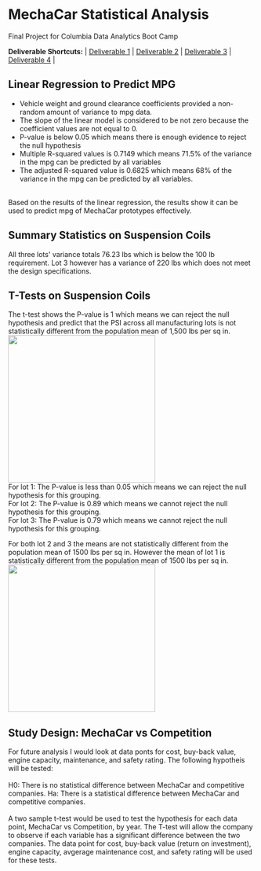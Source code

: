 # MechaCar Statistical Analysis

Final Project for Columbia Data Analytics Boot Camp

**Deliverable Shortcuts:**
| [Deliverable 1](https://github.com/jwc324/Pokemon_Machine_Learning/blob/main/README.md#segment-1) | [Deliverable 2](https://github.com/jwc324/Pokemon_Machine_Learning/blob/main/README.md#segment-2) | [Deliverable 3](https://github.com/jwc324/Pokemon_Machine_Learning/blob/main/README.md#segment-3) | [Deliverable 4](https://github.com/jwc324/Pokemon_Machine_Learning/blob/main/README.md#segment-4) |

## Linear Regression to Predict MPG
- Vehicle weight and ground clearance coefficients provided a non-random amount of variance to mpg data.
- The slope of the linear model is considered to be not zero because the coefficient values are not equal to 0.
- P-value is below 0.05 which means there is enough evidence to reject the null hypothesis
- Multiple R-squared values is 0.7149 which means 71.5% of the variance in the mpg can be predicted by all variables
- The adjusted R-squared value is 0.6825 which means 68% of the variance in the mpg can be predicted by all variables.<br>
<br>
Based on the results of the linear regression, the results show it can be used to predict mpg of MechaCar prototypes effectively.

## Summary Statistics on Suspension Coils
All three lots' variance totals 76.23 lbs which is below the 100 lb requirement. Lot 3 however has a variance of 220 lbs which does not meet the design specifications.

## T-Tests on Suspension Coils
The t-test shows the P-value is 1 which means we can reject the null hypothesis and predict that the PSI across all manufacturing lots is not statistically different from the population mean of 1,500 lbs per sq in.<br>
<img src="Resources/One_Sample_ttest.png" width=300>
<br>
For lot 1:
The P-value is less than 0.05 which means we can reject the null hypothesis for this grouping.<br>
For lot 2:
The P-value is 0.89 which means we cannot reject the null hypothesis for this grouping.<br>
For lot 3:
The P-value is 0.79 which means we cannot reject the null hypothesis for this grouping.<br>

For both lot 2 and 3 the means are not statistically different from the population mean of 1500 lbs per sq in. However the mean of lot 1 is statistically different from the population mean of 1500 lbs per sq in.
<br>
<img src="Resources/lots_ttest.png" width=300 length=400>
<br>
## Study Design: MechaCar vs Competition
For future analysis I would look at data ponts for cost, buy-back value, engine capacity, maintenance, and safety rating. The following hypotheis will be tested: <br>
<br>
H0: There is no statistical difference between MechaCar and competitive companies.
Ha: There is a statistical difference between MechaCar and competitive companies.
<br>
<br>
A two sample t-test would be used to test the hypothesis for each data point, MechaCar vs Competition, by year. The T-test will allow the company to observe if each variable has a significant difference between the two companies. The data point for cost, buy-back value (return on investment), engine capacity, avgerage maintenance cost, and safety rating will be used for these tests.
